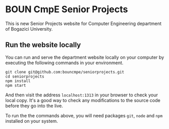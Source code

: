 # BOUN CmpE Senior Projects

This is new Senior Projects website for Computer Engineering department of Bogazici University.

## Run the website locally

You can run and serve the department website locally on your computer by
executing the following commands in your environment.

```
git clone git@github.com:bouncmpe/seniorprojects.git
cd seniorprojects
npm install
npm start
```

And then visit the address `localhost:1313` in your browser to check your local
copy. It's a good way to check any modifications to the source code before they
go into the live.

To run the the commands above, you will need packages `git`, `node` and `npm` installed on your system.